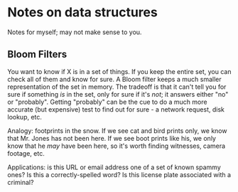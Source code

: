 # Notes on data structures

Notes for myself; may not make sense to you.

## Bloom Filters

You want to know if X is in a set of things. If you keep the entire set, you can check all of them and know for sure. A Bloom filter keeps a much smaller representation of the set in memory. The tradeoff is that it can't tell you for sure if something *is* in the set, only for sure if it's *not*; it answers either "no" or "probably". Getting "probably" can be the cue to do a much more accurate (but expensive) test to find out for sure - a network request, disk lookup, etc.

Analogy: footprints in the snow. If we see cat and bird prints only, we know that Mr. Jones has not been here. If we see boot prints like his, we only know that he *may* have been here, so it's worth finding witnesses, camera footage, etc.

Applications: is this URL or email address one of a set of known spammy ones? Is this a correctly-spelled word? Is this license plate associated with a criminal?
